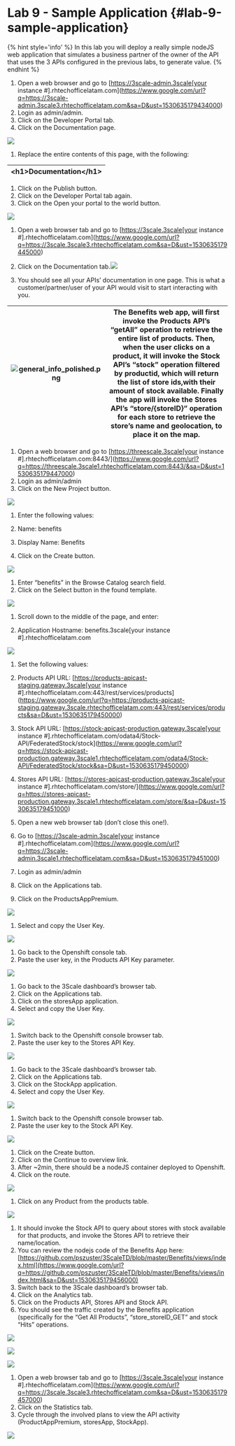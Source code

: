# Lab 9 - Sample Application {#lab-9-sample-application}

{% hint style='info' %}
In this lab you will deploy a really simple nodeJS web application that simulates a business partner of the owner of the API that uses the 3 APIs configured in the previous labs, to generate value. 
{% endhint %}

1.  Open a web browser and go to [https://3scale-admin.3scale[your instance #].rhtechofficelatam.com](https://www.google.com/url?q=https://3scale-admin.3scale3.rhtechofficelatam.com&sa=D&ust=1530635179434000) 
2.  Login as admin/admin.
3.  Click on the Developer Portal  tab.
4.  Click on the Documentation page.

![](images/image131.png)

1.  Replace the entire contents of this page, with the following:

| &lt;h1&gt;Documentation&lt;/h1&gt; |
| --- |

1.  Click on the Publish button.
2.  Click on the Developer Portal tab again.
3.  Click on the Open your portal to the world button.

![](images/image44.png)

1.  Open a web browser tab and go to [https://3scale.3scale[your instance #].rhtechofficelatam.com](https://www.google.com/url?q=https://3scale.3scale3.rhtechofficelatam.com&sa=D&ust=1530635179445000) 
2.  Click on the Documentation tab.![](images/image58.png)

1.  You should see all your APIs’ documentation in one page. This is what a customer/partner/user of your API would visit to start interacting with you.

| ![general_info_polished.png](images/image34.png) | The Benefits web app, will first invoke the Products API’s “getAll” operation to retrieve the entire list of products. Then, when the user clicks on a product, it will invoke the Stock API’s “stock” operation filtered by productid, which will return the list of store ids,with their amount of stock available. Finally the app will invoke the Stores API’s “store/{storeID}” operation for each store to retrieve the store’s name and geolocation, to place it on the map. |
| --- | --- |

1.  Open a web browser and go to [https://threescale.3scale[your instance #].rhtechofficelatam.com:8443/](https://www.google.com/url?q=https://threescale.3scale1.rhtechofficelatam.com:8443/&sa=D&ust=1530635179447000) 
2.  Login as admin/admin
3.  Click on the New Project button.

![](images/image91.png)

1.  Enter the following values:

1.  Name: benefits
2.  Display Name:  Benefits

1.  Click on the Create button.

![](images/image22.png)

1.  Enter “benefits” in the Browse Catalog search field.
2.  Click on the Select button in the found template.

![](images/image54.png)

1.  Scroll down to the middle of the page, and enter:

1.  Application Hostname: benefits.3scale[your instance #].rhtechofficelatam.com

![](images/image53.png)

1.  Set the following values:

1.  Products API URL: [https://products-apicast-staging.gateway.3scale[your instance #].rhtechofficelatam.com:443/rest/services/products](https://www.google.com/url?q=https://products-apicast-staging.gateway.3scale.rhtechofficelatam.com:443/rest/services/products&sa=D&ust=1530635179450000) 
2.  Stock API URL: [https://stock-apicast-production.gateway.3scale[your instance #].rhtechofficelatam.com/odata4/Stock-API/FederatedStock/stock](https://www.google.com/url?q=https://stock-apicast-production.gateway.3scale1.rhtechofficelatam.com/odata4/Stock-API/FederatedStock/stock&sa=D&ust=1530635179450000) 
3.  Stores API URL: [https://stores-apicast-production.gateway.3scale[your instance #].rhtechofficelatam.com/store/](https://www.google.com/url?q=https://stores-apicast-production.gateway.3scale1.rhtechofficelatam.com/store/&sa=D&ust=1530635179451000) 

1.  Open a new web browser tab (don’t close this one!).
2.  Go to [https://3scale-admin.3scale[your instance #].rhtechofficelatam.com](https://www.google.com/url?q=https://3scale-admin.3scale1.rhtechofficelatam.com&sa=D&ust=1530635179451000) 
3.  Login as admin/admin
4.  Click on the Applications tab.
5.  Click on the ProductsAppPremium.

![](images/image201.png)

1.  Select and copy the User Key.

![](images/image48.png)

1.  Go back to the Openshift console tab.
2.  Paste the user key, in the Products API Key parameter.

![](images/image170.png)

1.  Go back to the 3Scale dashboard’s browser tab.
2.  Click on the Applications tab.
3.  Click on the storesApp application.
4.  Select and copy the User Key.

![](images/image185.png)

1.  Switch back to the Openshift console browser tab.
2.  Paste the user key to the Stores API Key.

![](images/image83.png)

1.  Go back to the 3Scale dashboard’s browser tab.
2.  Click on the Applications tab.
3.  Click on the StockApp application.
4.  Select and copy the User Key.

![](images/image106.png)

1.  Switch back to the Openshift console browser tab.
2.  Paste the user key to the Stock API Key.

![](images/image118.png)

1.  Click on the Create button.
2.  Click on the Continue to overview link.
3.  After ~2min, there should be a nodeJS container deployed to Openshift.
4.  Click on the route.

![](images/image140.png)

1.  Click on any Product from the products table.

![](images/image122.png)

1.  It should invoke the Stock API to query about stores with stock available for that products, and invoke the Stores API to retrieve their name/location.
2.  You can review the nodejs code of the Benefits App here: [https://github.com/pszuster/3ScaleTD/blob/master/Benefits/views/index.html](https://www.google.com/url?q=https://github.com/pszuster/3ScaleTD/blob/master/Benefits/views/index.html&sa=D&ust=1530635179456000)
3.  Switch back to the 3Scale dashboard’s browser tab.
4.  Click on the Analytics tab.
5.  Click on the Products API, Stores API and Stock API.
6.  You should see the traffic created by the Benefits application (specifically for the “Get All Products”, “store_storeID_GET” and stock “Hits” operations.

![](images/image73.png)

![](images/image45.png)

![](images/image120.png)

1.  Open a web browser tab and go to [https://3scale.3scale[your instance #].rhtechofficelatam.com](https://www.google.com/url?q=https://3scale.3scale3.rhtechofficelatam.com&sa=D&ust=1530635179457000) 
2.  Click on the Statistics tab.
3.  Cycle through the involved plans to view the API activity (ProductAppPremium, storesApp, StockApp).

![](images/image84.png)